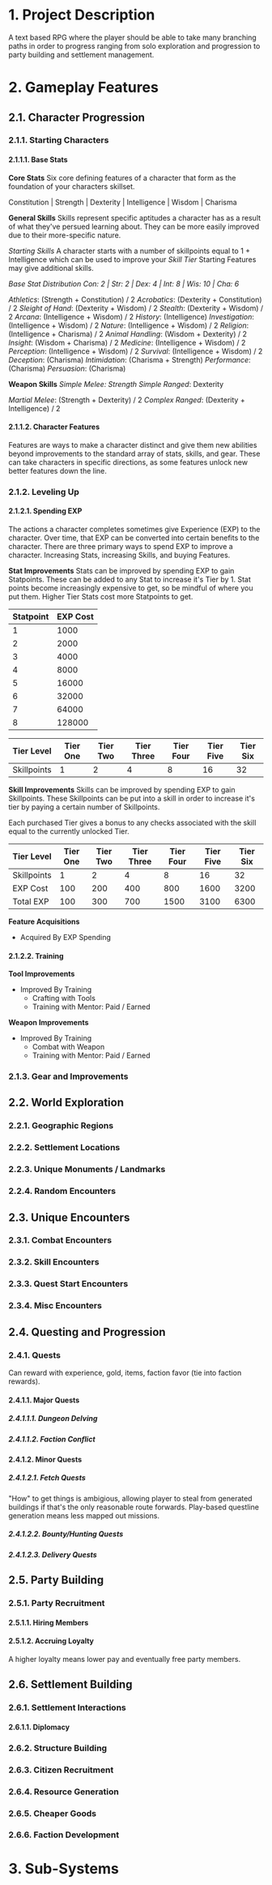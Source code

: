 
# 1. Project Description
A text based RPG where the player should be able to take many branching paths in order to progress ranging from solo exploration and progression to party building and settlement management.


# 2. Gameplay Features

## 2.1. Character Progression

### 2.1.1. Starting Characters

#### 2.1.1.1. Base Stats
**Core Stats**
Six core defining features of a character that form as the foundation of your characters skillset.

Constitution | Strength | Dexterity | Intelligence | Wisdom | Charisma

**General Skills**
Skills represent specific aptitudes a character has as a result of what they've persued learning about. They can be more easily improved due to their more-specific nature.

*Starting Skills*
A character starts with a number of skillpoints equal to 1 + Intelligence which can be used to improve your *Skill Tier* Starting Features may give additional skills.


*Base Stat Distribution*
*Con: 2 | Str: 2 | Dex: 4 | Int: 8 | Wis: 10 | Cha: 6*

*Athletics*: (Strength + Constitution) / 2
*Acrobatics*: (Dexterity + Constitution) / 2
*Sleight of Hand*: (Dexterity + Wisdom) / 2
*Stealth*: (Dexterity + Wisdom) / 2
*Arcana*: (Intelligence + Wisdom) / 2
*History*: (Intelligence)
*Investigation*: (Intelligence + Wisdom) / 2
*Nature*: (Intelligence + Wisdom) / 2
*Religion*: (Intelligence + Charisma) / 2
*Animal Handling*: (Wisdom + Dexterity) / 2
*Insight*: (Wisdom + Charisma) / 2
*Medicine*: (Intelligence + Wisdom) / 2
*Perception*: (Intelligence + Wisdom) / 2
*Survival*: (Intelligence + Wisdom) / 2
*Deception*: (Charisma)
*Intimidation*: (Charisma + Strength)
*Performance*: (Charisma)
*Persuasion*: (Charisma)

**Weapon Skills**
*Simple Melee: Strength
Simple Ranged*: Dexterity

*Martial Melee*: (Strength + Dexterity) / 2
*Complex Ranged*: (Dexterity + Intelligence) / 2

#### 2.1.1.2. Character Features

Features are ways to make a character distinct and give them new abilities beyond improvements to the standard array of stats, skills, and gear. These can take characters in specific directions, as some features unlock new better features down the line.

### 2.1.2. Leveling Up
#### 2.1.2.1. Spending EXP
The actions a character completes sometimes give Experience (EXP) to the character. Over time, that EXP can be converted into certain benefits to the character. There are three primary ways to spend EXP to improve a character. Increasing Stats, increasing Skills, and buying Features.

**Stat Improvements**
Stats can be improved by spending EXP to gain Statpoints. These can be added to any Stat to increase it's Tier by 1. Stat points become increasingly expensive to get, so be mindful of where you put them. Higher Tier Stats cost more Statpoints to get.

| Statpoint | EXP Cost |
| --------- | -------- |
| 1         | 1000     |
| 2         | 2000     |
| 3         | 4000     |
| 4         | 8000     |
| 5         | 16000    |
| 6         | 32000    |
| 7         | 64000    |
| 8         | 128000   |

| Tier  Level | Tier One | Tier Two | Tier Three | Tier Four | Tier Five | Tier Six |
| ----------- | -------- | -------- | ---------- | --------- | --------- | -------- |
| Skillpoints | 1        | 2        | 4          | 8         | 16        | 32       |


**Skill Improvements**
Skills can be improved by spending EXP to gain Skillpoints. These Skillpoints can be put into a skill in order to increase it's tier by paying a certain number of Skillpoints. 

Each purchased Tier gives a bonus to any checks associated with the skill equal to the currently unlocked Tier.

| Tier  Level | Tier One | Tier Two | Tier Three | Tier Four | Tier Five | Tier Six |
| ----------- | -------- | -------- | ---------- | --------- | --------- | -------- |
| Skillpoints | 1        | 2        | 4          | 8         | 16        | 32       |
| EXP Cost    | 100      | 200      | 400        | 800       | 1600      | 3200     |
| Total EXP   | 100      | 300      | 700        | 1500      | 3100      | 6300     |


**Feature Acquisitions**
- Acquired By EXP Spending

#### 2.1.2.2. Training 
**Tool Improvements**
- Improved By Training
	- Crafting with Tools
	- Training with Mentor: Paid / Earned

**Weapon Improvements**
- Improved By Training
	- Combat with Weapon
	- Training with Mentor: Paid / Earned


### 2.1.3. Gear and Improvements


## 2.2. World Exploration

### 2.2.1. Geographic Regions

### 2.2.2. Settlement Locations

### 2.2.3. Unique Monuments / Landmarks

### 2.2.4. Random Encounters


## 2.3. Unique Encounters
### 2.3.1. Combat Encounters

### 2.3.2. Skill Encounters

### 2.3.3. Quest Start Encounters

### 2.3.4. Misc Encounters


## 2.4. Questing and Progression

### 2.4.1. Quests
Can reward with experience, gold, items, faction favor (tie into faction rewards). 
#### 2.4.1.1. Major Quests
##### 2.4.1.1.1. Dungeon Delving

##### 2.4.1.1.2. Faction Conflict
#### 2.4.1.2. Minor Quests
##### 2.4.1.2.1. Fetch Quests
"How" to get things is ambigious, allowing player to steal from generated buildings if that's the only reasonable route forwards. Play-based questline generation means less mapped out missions.
##### 2.4.1.2.2. Bounty/Hunting Quests
##### 2.4.1.2.3. Delivery Quests




## 2.5. Party Building

### 2.5.1. Party Recruitment

#### 2.5.1.1. Hiring Members

#### 2.5.1.2. Accruing Loyalty
A higher loyalty means lower pay and eventually free party members.

## 2.6. Settlement Building
### 2.6.1. Settlement Interactions

#### 2.6.1.1. Diplomacy


### 2.6.2. Structure Building

### 2.6.3. Citizen Recruitment

### 2.6.4. Resource Generation

### 2.6.5. Cheaper Goods

### 2.6.6. Faction Development


# 3. Sub-Systems


